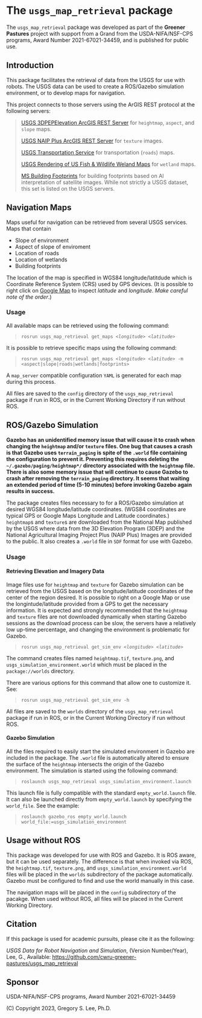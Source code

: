 # The `usgs_map_retrieval` package

The `usgs_map_retrieval` package was developed as part of the **Greener Pastures** project with support from a Grand from the USDA-NIFA/NSF-CPS programs, Award Number 2021-67021-34459, and is published for public use.

## Introduction
This package facilitates the retrieval of data from the USGS for use with robots.  The USGS data can be used to create a ROS/Gazebo simulation environment, or to develop maps for navigation.

This project connects to those servers using the ArGIS REST protocol at the following servers:

> [USGS 3DPEPElevation ArcGIS REST Server](https://elevation.nationalmap.gov/arcgis/rest/services) for `heightmap`, `aspect`, and `slope` maps.
>
> [USGS NAIP Plus ArcGIS REST Server](https://imagery.nationalmap.gov/arcgis/rest/services) for `texture` images.
>
> [USGS Transportation Service](https://carto.nationalmap.gov/arcgis/rest/services) for transportation (`roads`) maps.
>
> [USGS Rendering of US Fish & Wildlife Weland Maps](https://fwspublicservices.wim.usgs.gov/wetlandsmapservice/rest/services) for `wetland` maps.
>
> [MS Building Footprints]('https://services.arcgis.com/P3ePLMYs2RVChkJx/ArcGIS/rest/services/MSBFP2/FeatureServer') for building footprints based on AI interpretation of satellite images.  While not strictly a USGS dataset, this set is listed on the USGS servers.

## Navigation Maps

Maps useful for navigation can be retrieved from several USGS services.  Maps that contain

- Slope of environment
- Aspect of slope of enviroment
- Location of roads
- Location of wetlands
- Building footprints

The location of the map is specified in WGS84 longitude/latitdude which is Coordinate Reference System (CRS) used by GPS devices.  (It is possible to right click on [Google Map](http://maps.google.com) to inspect *latitude* and *longitude*.  *Make careful note of the order*.)

### Usage

All available maps can be retrieved using the following command:

> `rosrun usgs_map_retrieval get_maps <`*`longitude`*`> <`*`latitude`*`>`

It is possible to retrieve specific maps using the following command:

> `rosrun usgs_map_retrieval get_maps <`*`longitude`*`> <`*`latitude`*`> -m <aspect|slope|roads|wetlands|footprints>`

A `map_server` compatible configuration `YAML` is generated for each map during this process.

All files are saved to the `config` directory of the `usgs_map_retrieval` package if run in ROS, or in the Current Working Directory if run without ROS.

## ROS/Gazebo Simulation

**Gazebo has an unidentified memory issue that will cause it to crash when changing the `heightmap` and/or `texture` files.  One bug that causes a crash is that Gazebo uses `terrain_paging` is spite of the `.world` file containing the configuration to prevent it.  Preventing this requires deleting the `~/.gazebo/paging/heightmap*/` directory associated with the `heightmap` file.  There is also some memory issue that will continue to cause Gazebo to crash after removing the `terrain_paging` directory.  It seems that waiting an extended period of time (5-10 minutes) before invoking Gazebo again results in success.**

The package creates files necessary to for a ROS/Gazebo simulation at desired WGS84 longitude/latitude coordinates.  (WGS84 coordinates are typical GPS or Google Maps Longitude and Latitude coordinates.)  `heightmap`s and `texture`s are downloaded from the National Map published by the USGS where data from the 3D Elevation Program (3DEP) and the National Agricultural Imaging Project Plus (NAIP Plus) Images are provided to the public.  It also creates a `.world` file in `SDF` format for use with Gazebo.

### Usage

#### Retrieving Elevation and Imagery Data

Image files use for `heightmap` and `texture` for Gazebo simulation can be retrieved from the USGS based on the longitude/latitude coordinates of the center of the region desired.  It is possible to right on a Google Map or use the longintude/latitude provided from a GPS to get the necessary information.  It is expected and strongly recommended that the `heightmap` and `texture` files are not downloaded dynamically when starting Gazebo sessions as the download process can be slow, the servers have a relatively low up-time percentage, and changing the environment is problematic for Gazebo.

> `rosrun usgs_map_retrieval get_sim_env <`*`longitude`*`> <`*`latitude`*`>`

The command creates files named `heightmap.tif`, `texture.png`, and `usgs_simulation_environment.world` which must be placed in the `package://worlds` directory.

There are various options for this command that allow one to customize it.  See:

> `rosrun usgs_map_retrieval get_sim_env -h`

All files are saved to the `worlds` directory of the `usgs_map_retrieval` package if run in ROS, or in the Current Working Directory if run without ROS.

#### Gazebo Simulation

All the files required to easily start the simulated environment in Gazebo are included in the package.  The `.world` file is automatically altered to ensure the surface of the `heightmap` intersects the origin of the Gazebo environment.  The simulation is started using the following command:

> `roslaunch usgs_map_retrieval usgs_simulation_environment.launch`

This launch file is fully compatible with the standard `empty_world.launch` file.  It can also be launched directly from `empty_world.launch` by specifying the `world_file`.  See the example:

> `roslaunch gazebo_ros empty_world.launch world_file:=usgs_simulation_environment`

## Usage without ROS

This package was developed for use with ROS and Gazebo.  It is ROS aware, but it can be used separately.  The difference is that when invoked via ROS, the `heightmap.tif`, `texture.png`, and `usgs_simulation_environment.world` files will be placed in the `worlds` subdirectory of the package automatically.  Gazebo must be configured to find and use the world manually in this case.

The navigation maps will be placed in the `config` subdirectory of the pacakge.  When used without ROS, all files will be placed in the Current Working Directory.  

## Citation

If this package is used for academic pursuits, please cite it as the following:

*USGS Data for Robot Navigation and Simulation*, (Version Number/Year), Lee, G., Available: https://github.com/cwru-greener-pastures/usgs_map_retrieval

## Sponsor

USDA-NIFA/NSF-CPS programs, Award Number 2021-67021-34459


(C) Copyright 2023, Gregory S. Lee, Ph.D.
